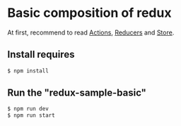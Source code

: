 # Basic composition of redux

At first, recommend to read [Actions](https://redux.js.org/docs/basics/Actions.html), [Reducers](https://redux.js.org/docs/basics/Reducers.html) and [Store](https://redux.js.org/docs/basics/Store.html).

## Install requires
``` sh
$ npm install
```

## Run the "redux-sample-basic"
``` sh
$ npm run dev
$ npm run start
```
